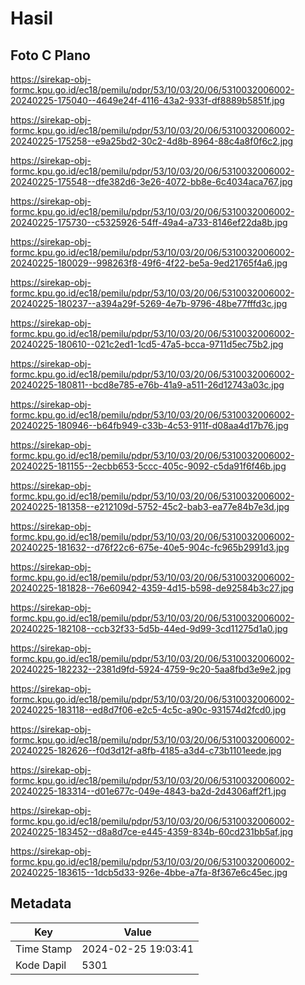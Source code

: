 # Hasil

## Foto C Plano

https://sirekap-obj-formc.kpu.go.id/ec18/pemilu/pdpr/53/10/03/20/06/5310032006002-20240225-175040--4649e24f-4116-43a2-933f-df8889b5851f.jpg

https://sirekap-obj-formc.kpu.go.id/ec18/pemilu/pdpr/53/10/03/20/06/5310032006002-20240225-175258--e9a25bd2-30c2-4d8b-8964-88c4a8f0f6c2.jpg

https://sirekap-obj-formc.kpu.go.id/ec18/pemilu/pdpr/53/10/03/20/06/5310032006002-20240225-175548--dfe382d6-3e26-4072-bb8e-6c4034aca767.jpg

https://sirekap-obj-formc.kpu.go.id/ec18/pemilu/pdpr/53/10/03/20/06/5310032006002-20240225-175730--c5325926-54ff-49a4-a733-8146ef22da8b.jpg

https://sirekap-obj-formc.kpu.go.id/ec18/pemilu/pdpr/53/10/03/20/06/5310032006002-20240225-180029--998263f8-49f6-4f22-be5a-9ed21765f4a6.jpg

https://sirekap-obj-formc.kpu.go.id/ec18/pemilu/pdpr/53/10/03/20/06/5310032006002-20240225-180237--a394a29f-5269-4e7b-9796-48be77fffd3c.jpg

https://sirekap-obj-formc.kpu.go.id/ec18/pemilu/pdpr/53/10/03/20/06/5310032006002-20240225-180610--021c2ed1-1cd5-47a5-bcca-9711d5ec75b2.jpg

https://sirekap-obj-formc.kpu.go.id/ec18/pemilu/pdpr/53/10/03/20/06/5310032006002-20240225-180811--bcd8e785-e76b-41a9-a511-26d12743a03c.jpg

https://sirekap-obj-formc.kpu.go.id/ec18/pemilu/pdpr/53/10/03/20/06/5310032006002-20240225-180946--b64fb949-c33b-4c53-911f-d08aa4d17b76.jpg

https://sirekap-obj-formc.kpu.go.id/ec18/pemilu/pdpr/53/10/03/20/06/5310032006002-20240225-181155--2ecbb653-5ccc-405c-9092-c5da91f6f46b.jpg

https://sirekap-obj-formc.kpu.go.id/ec18/pemilu/pdpr/53/10/03/20/06/5310032006002-20240225-181358--e212109d-5752-45c2-bab3-ea77e84b7e3d.jpg

https://sirekap-obj-formc.kpu.go.id/ec18/pemilu/pdpr/53/10/03/20/06/5310032006002-20240225-181632--d76f22c6-675e-40e5-904c-fc965b2991d3.jpg

https://sirekap-obj-formc.kpu.go.id/ec18/pemilu/pdpr/53/10/03/20/06/5310032006002-20240225-181828--76e60942-4359-4d15-b598-de92584b3c27.jpg

https://sirekap-obj-formc.kpu.go.id/ec18/pemilu/pdpr/53/10/03/20/06/5310032006002-20240225-182108--ccb32f33-5d5b-44ed-9d99-3cd11275d1a0.jpg

https://sirekap-obj-formc.kpu.go.id/ec18/pemilu/pdpr/53/10/03/20/06/5310032006002-20240225-182232--2381d9fd-5924-4759-9c20-5aa8fbd3e9e2.jpg

https://sirekap-obj-formc.kpu.go.id/ec18/pemilu/pdpr/53/10/03/20/06/5310032006002-20240225-183118--ed8d7f06-e2c5-4c5c-a90c-931574d2fcd0.jpg

https://sirekap-obj-formc.kpu.go.id/ec18/pemilu/pdpr/53/10/03/20/06/5310032006002-20240225-182626--f0d3d12f-a8fb-4185-a3d4-c73b1101eede.jpg

https://sirekap-obj-formc.kpu.go.id/ec18/pemilu/pdpr/53/10/03/20/06/5310032006002-20240225-183314--d01e677c-049e-4843-ba2d-2d4306aff2f1.jpg

https://sirekap-obj-formc.kpu.go.id/ec18/pemilu/pdpr/53/10/03/20/06/5310032006002-20240225-183452--d8a8d7ce-e445-4359-834b-60cd231bb5af.jpg

https://sirekap-obj-formc.kpu.go.id/ec18/pemilu/pdpr/53/10/03/20/06/5310032006002-20240225-183615--1dcb5d33-926e-4bbe-a7fa-8f367e6c45ec.jpg


## Metadata

| Key        | Value               |
| ---------- | ------------------- |
| Time Stamp | 2024-02-25 19:03:41 |
| Kode Dapil | 5301                |



